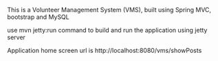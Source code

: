 This is a Volunteer Management System (VMS), built using Spring MVC, bootstrap and MySQL

use mvn jetty:run command to build and run the application using jetty server

Application home screen url is http://localhost:8080/vms/showPosts